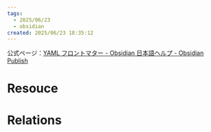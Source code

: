 ```yaml
---
tags:
  - 2025/06/23
  - obsidian
created: 2025/06/23 18:35:12
---
```


公式ページ：[YAML フロントマター - Obsidian 日本語ヘルプ - Obsidian Publish](https://publish.obsidian.md/help-ja/%E9%AB%98%E5%BA%A6%E3%81%AA%E3%83%88%E3%83%94%E3%83%83%E3%82%AF/YAML%E3%83%95%E3%83%AD%E3%83%B3%E3%83%88%E3%83%9E%E3%82%BF%E3%83%BC)

# Resouce

# Relations
